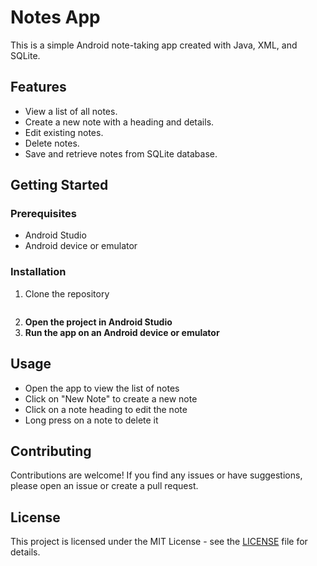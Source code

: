 # Notes App

This is a simple Android note-taking app created with Java, XML, and SQLite.

## Features

- View a list of all notes.
- Create a new note with a heading and details.
- Edit existing notes.
- Delete notes.
- Save and retrieve notes from SQLite database.

## Getting Started

### Prerequisites

- Android Studio
- Android device or emulator

### Installation

1. Clone the repository

```bash
```
2. **Open the project in Android Studio**
3. **Run the app on an Android device or emulator**

## Usage

- Open the app to view the list of notes
- Click on "New Note" to create a new note
- Click on a note heading to edit the note
- Long press on a note to delete it

## Contributing

Contributions are welcome! If you find any issues or have suggestions, please open an issue or create a pull request.

## License

This project is licensed under the MIT License - see the [LICENSE](LICENSE) file for details.
